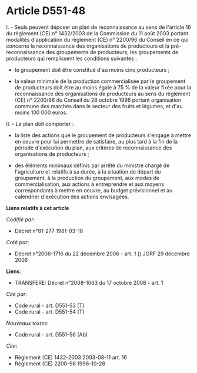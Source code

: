 # Article D551-48

I. - Seuls peuvent déposer un plan de reconnaissance au sens de l'article 16 du règlement (CE) n° 1432/2003 de la Commission
du 11 août 2003 portant modalités d'application du règlement (CE) n° 2200/96 du Conseil en ce qui concerne la reconnaissance
des organisations de producteurs et la pré-reconnaissance des groupements de producteurs, les groupements de producteurs qui
remplissent les conditions suivantes :

- le groupement doit être constitué d'au moins cinq producteurs ;

- la valeur minimale de la production commercialisée par le groupement de producteurs doit être au moins égale à 75 % de la
valeur fixée pour la reconnaissance des organisations de producteurs au sens du règlement (CE) n° 2200/96 du Conseil du 28
octobre 1996 portant organisation commune des marchés dans le secteur des fruits et légumes, et d'au moins 100 000 euros.

II. - Le plan doit comporter :

- la liste des actions que le groupement de producteurs s'engage à mettre en oeuvre pour lui permettre de satisfaire, au plus
tard à la fin de la période d'exécution du plan, aux critères de reconnaissance des organisations de producteurs ;

- des éléments minimaux définis par arrêté du ministre chargé de l'agriculture et relatifs à sa durée, à la situation de
départ du groupement, à la production du groupement, aux modes de commercialisation, aux actions à entreprendre et aux moyens
correspondants à mettre en oeuvre, au budget prévisionnel et au calendrier d'exécution des actions envisagées.

**Liens relatifs à cet article**

_Codifié par_:

  - Décret n°81-277 1981-03-18

_Créé par_:

  - Décret n°2006-1716 du 22 décembre 2006 - art. 1 () JORF 29 décembre 2006

**Liens**:

  - TRANSFERE: Décret n°2008-1063 du 17 octobre 2008 - art. 1

_Cité par_:

  - Code rural - art. D551-53 (T)
  - Code rural - art. D551-54 (T)

_Nouveaux textes_:

  - Code rural - art. D551-56 (Ab)

_Cite_:

  - Règlement (CE) 1432-2003 2003-08-11 art. 16
  - Règlement (CE) 2200-96 1996-10-28
